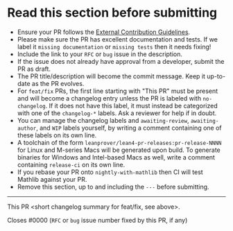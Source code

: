 # Read this section before submitting

* Ensure your PR follows the [External Contribution Guidelines](https://github.com/leanprover/lean4/blob/master/CONTRIBUTING.md).
* Please make sure the PR has excellent documentation and tests. If we label it `missing documentation` or `missing tests` then it needs fixing!
* Include the link to your `RFC` or `bug` issue in the description.
* If the issue does not already have approval from a developer, submit the PR as draft.
* The PR title/description will become the commit message. Keep it up-to-date as the PR evolves.
* For `feat/fix` PRs, the first line starting with "This PR" must be present and will become a
  changelog entry unless the PR is labeled with `no-changelog`. If it does not have this label,
  it must instead be categorized with one of the `changelog-*` labels. Ask a reviewer for help
  if in doubt.
* You can manage the changelog labels and `awaiting-review`, `awaiting-author`, and `WIP` labels 
  yourself, by writing a comment containing one of these labels on its own line.
* A toolchain of the form `leanprover/lean4-pr-releases:pr-release-NNNN` for Linux and M-series Macs will be generated upon build. To generate binaries for Windows and Intel-based Macs as well, write a comment containing `release-ci` on its own line.
* If you rebase your PR onto `nightly-with-mathlib` then CI will test Mathlib against your PR.
* Remove this section, up to and including the `---` before submitting.

---

This PR <short changelog summary for feat/fix, see above>.

Closes #0000 (`RFC` or `bug` issue number fixed by this PR, if any)
